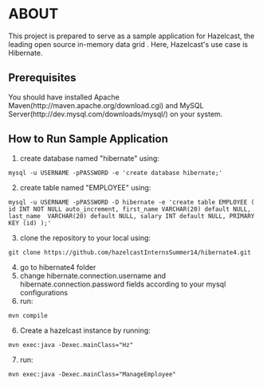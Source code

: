 <h1>ABOUT</h1>
This project is prepared to serve as a sample application for Hazelcast, the leading open source in-memory data grid . Here, Hazelcast's use case is Hibernate.

<h2>Prerequisites</h2>
You should have installed Apache Maven(http://maven.apache.org/download.cgi) and MySQL Server(http://dev.mysql.com/downloads/mysql/) on your system.

<h2>How to Run Sample Application</h2>

1) create database named "hibernate" using:
```
mysql -u USERNAME -pPASSWORD -e 'create database hibernate;'
```
2) create table named "EMPLOYEE" using:
```
mysql -u USERNAME -pPASSWORD -D hibernate -e 'create table EMPLOYEE ( id INT NOT NULL auto_increment, first_name VARCHAR(20) default NULL, last_name  VARCHAR(20) default NULL, salary INT default NULL, PRIMARY KEY (id) );'
```
3) clone the repository to your local using:
```
git clone https://github.com/hazelcastInternsSummer14/hibernate4.git
```
4) go to hibernate4 folder
5) change hibernate.connection.username and hibernate.connection.password fields according to your mysql configurations
5) run: 
```
mvn compile
```
6) Create a hazelcast instance by running:
```
mvn exec:java -Dexec.mainClass="Hz"
```
7) run:
```
mvn exec:java -Dexec.mainClass="ManageEmployee"
```